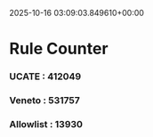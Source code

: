 2025-10-16 03:09:03.849610+00:00
# Rule Counter 
 ### UCATE : 412049

 ### Veneto : 531757

 ### Allowlist : 13930